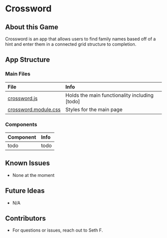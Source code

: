 # Crossword

## About this Game

Crossword is an app that allows users to find family names based off of a hint and enter them in a connected grid structure to completion.

## App Structure

### Main Files
| File    | Info   |
|:------------ |:------ |
| [crossword.js](../src/pages/crossword.js) | Holds the main functionality including [todo] |
| [crossword.module.css](../src/styles/crossword.module.css) | Styles for the main page |

### Components
| Component    | Info   |
|:------------ |:------ |
| todo | todo |

## Known Issues
 - None at the moment

## Future Ideas
 - N/A

## Contributors
 - For questions or issues, reach out to Seth F.
